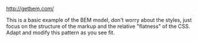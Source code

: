 http://getbem.com/

This is a basic example of the BEM model, don't worry about the styles, just focus on the structure of the markup and the relative "flatness" of the CSS.  Adapt and modify this pattern as you see fit.